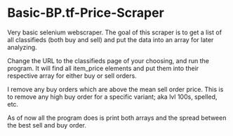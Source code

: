 # Basic-BP.tf-Price-Scraper

Very basic selenium webscraper. The goal of this scraper is to get a list of all classifieds (both buy and sell) and put the data into an array for later analyzing. 

Change the URL to the classifieds page of your choosing, and run the program. It will find all item_price elements and put them into their respective array for either buy or sell orders. 

I remove any buy orders which are above the mean sell order price. This is to remove any high buy order for a specific variant; aka lvl 100s, spelled, etc.

As of now all the program does is print both arrays and the spread between the best sell and buy order.
